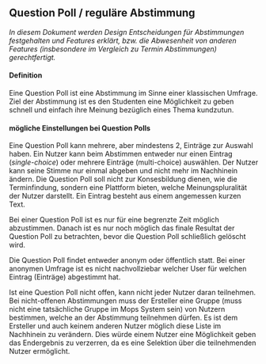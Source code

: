 ## Question Poll / reguläre Abstimmung

*In diesem Dokument werden Design Entscheidungen für Abstimmungen festgehalten und Features erklärt,
bzw. die Abwesenheit von anderen Features (insbesondere im Vergleich zu Termin Abstimmungen) gerechtfertigt.*


#### Definition
Eine Question Poll ist eine Abstimmung im Sinne einer klassischen Umfrage. 
Ziel der Abstimmung ist es den Studenten eine Möglichkeit zu geben schnell und einfach ihre Meinung bezüglich eines Thema kundzutun.


#### mögliche Einstellungen bei Question Polls

Eine Question Poll kann mehrere, aber mindestens 2, Einträge zur Auswahl haben.
Ein Nutzer kann beim Abstimmen entweder nur einen Eintrag (*single-choice*) oder mehrere
Einträge (multi-choice) auswählen. Der Nutzer kann seine Stimme nur einmal abgeben und nicht mehr im Nachhinein ändern.
Die Question Poll soll nicht zur Konsesbildung dienen, wie die Terminfindung, sondern eine Plattform bieten, welche Meinungspluralität der Nutzer darstellt.
Ein Eintrag besteht aus einem angemessen kurzen Text.

Bei einer Question Poll ist es nur für eine begrenzte Zeit möglich abzustimmen. Danach ist es nur noch möglich das finale Resultat der Question Poll zu betrachten, bevor die Question Poll schließlich gelöscht wird.

Die Question Poll findet entweder anonym oder öffentlich statt. 
Bei einer anonymen Umfrage ist es nicht nachvollziebar welcher User für welchen Eintrag (Einträge) abgestimmt hat.

Ist eine Question Poll nicht offen, kann nicht jeder Nutzer daran teilnehmen.
Bei nicht-offenen Abstimmungen muss der Ersteller eine Gruppe (muss nicht eine tatsächliche Gruppe im Mops System sein) von Nutzern bestimmen, welche an der Abstimmung teilnehmen dürfen.
Es ist dem Ersteller und auch keinem anderen Nutzer möglich diese Liste im Nachhinein zu verändern.
Dies würde einem Nutzer eine Möglichkeit geben das Endergebnis zu verzerren, da es eine Selektion über die teilnehmenden Nutzer ermöglicht.
